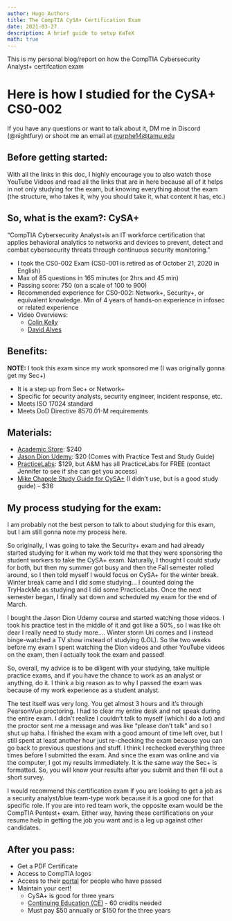 ```yaml
---
author: Hugo Authors
title: The CompTIA CySA+ Certification Exam
date: 2021-03-27
description: A brief guide to setup KaTeX
math: true
---
```


This is my personal blog/report on how the CompTIA Cybersecurity Analyst+ certifcation exam
<!--more-->


# Here is how I studied for the CySA+ CS0-002
If you have any questions or want to talk about it, DM me in Discord (@nightfury) or shoot me an email at [murphe14@tamu.edu](mailito:murphe14@tamu.edu)

## Before getting started:
With all the links in this doc, I highly encourage you to also watch those YouTube Videos and read all the links that are in here because all of it helps in not only studying for the exam, but knowing everything about the exam (the structure, who takes it, why you should take it, what content it has, etc.)

## So, what is the exam?: CySA+
“CompTIA Cybersecurity Analyst+is an IT workforce certification that applies behavioral analytics to networks and devices to prevent, detect and combat cybersecurity threats through continuous security monitoring.”

- I took the CS0-002 Exam (CS0-001 is retired as of October 21, 2020 in English)
- Max of 85 questions in 165 minutes (or 2hrs and 45 min)
- Passing score: 750 (on a scale of 100 to 900)
- Recommended experience for CS0-002: Network+, Security+, or equivalent knowledge. Min of 4 years of hands-on experience in infosec or related experience
- Video Overviews:
    - [Colin Kelly](https://www.youtube.com/watch?v=nh6MTTcaDxU)
    - [David Alves](https://www.youtube.com/watch?v=iT6t-FFRQkI)

## Benefits:
**NOTE:** I took this exam since my work sponsored me (I was originally gonna get my Sec+)
- It is a step up from Sec+ or Network+
- Specific for security analysts, security engineer, incident response, etc.
- Meets ISO 17024 standard
- Meets DoD Directive 8570.01-M requirements

## Materials:
- [Academic Store](https://academic-store.comptia.org/comptia-acad-cybersecurity-analyst-exam-voucher/p/ACADCompTIACSA): $240
- [Jason Dion Udemy](https://www.udemy.com/course/comptiacsaplus/): $20 (Comes with Practice Test and Study Guide)
- [PracticeLabs](https://certify.cybervista.net/products/comptia/cybersecurity-analyst-practice-labs/): $129, but A&M has all PracticeLabs for FREE (contact Jennifer to see if she can get you access)
- [Mike Chapple Study Guide for CySA+](https://www.amazon.com/CompTIA-CySA-Study-Guide-CS0-002/dp/1119684056/ref=sr_1_3?dchild=1&keywords=cysa%2B+study+guide&qid=1623534463&sr=8-3) (I didn’t use, but is a good study guide) - $36

## My process studying for the exam:
I am probably not the best person to talk to about studying for this exam, but I am still gonna note my process here. 

So originally, I was going to take the Security+ exam and had already started studying for it when my work told me that they were sponsoring the student workers to take the CySA+ exam. Naturally, I thought I could study for both, but then my summer got busy and then the Fall semester rolled around, so I then told myself I would focus on CySA+ for the winter break. Winter break came and I did some studying… I counted doing the TryHackMe as studying and I did some PracticeLabs. Once the next semester began, I finally sat down and scheduled my exam for the end of March.

I bought the Jason Dion Udemy course and started watching those videos. I took his practice test in the middle of it and got like a 50%, so I was like oh dear I really need to study more…. Winter storm Uri comes and I instead binge-watched a TV show instead of studying (LOL). So the two weeks before my exam I spent watching the Dion videos and other YouTube videos on the exam, then I actually took the exam and passed!

So, overall, my advice is to be diligent with your studying, take multiple practice exams, and if you have the chance to work as an analyst or anything, do it. I think a big reason as to why I passed the exam was because of my work experience as a student analyst. 

The test itself was very long. You get almost 3 hours and it’s through PearsonVue proctoring. I had to clear my entire desk and not speak during the entire exam. I didn’t realize I couldn’t talk to myself (which I do a lot) and the proctor sent me a message and was like “please don’t talk” and so I shut up haha. I finished the exam with a good amount of time left over, but I still spent at least another hour just re-checking the exam because you can go back to previous questions and stuff. I think I rechecked everything three times before I submitted the exam. And since the exam was online and via the computer, I got my results immediately. It is the same way the Sec+ is formatted. So, you will know your results after you submit and then fill out a short survey.

I would recommend this certification exam if you are looking to get a job as a security analyst/blue team-type work because it is a good one for that specific role. If you are into red team work, the opposite exam would be the CompTIA Pentest+ exam. Either way, having these certifications on your resume help in getting the job you want and is a leg up against other candidates.

## After you pass:
- Get a PDF Certificate
- Access to CompTIA logos
- Access to their [portal](https://www.certmetrics.com/comptia/login.aspx?ReturnUrl=%2fcomptia%2fdefault.aspx) for people who have passed
- Maintain your cert!
    - CySA+ is good for three years
    - [Continuing Education (CE)](https://www.comptia.org/continuing-education/) - 60 credits needed
    - Must pay $50 annually or $150 for the three years


